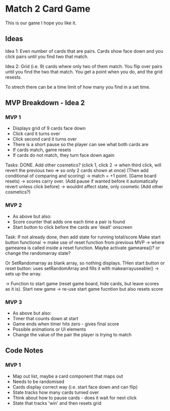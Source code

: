 # Match 2 Card Game

This is our game I hope you like it.

## Ideas

Idea 1: Even number of cards that are pairs. Cards show face down and you click pairs until you find two that match.

Idea 2: Grid (i.e. 9) cards where only two of them match. You flip over pairs until you find the two that match. You get a point when you do, and the grid resests.

To strech there can be a time limit of how many you find in a set time.

## MVP Breakdown - Idea 2

### MVP 1

- Displays grid of 9 cards face down
- Click card it turns over
- Click second card it turns over
- There is a short pause so the player can see what both cards are
- If cards match, game resets
- If cards do not match, they turn face down again

Tasks: DONE. Add other cosmetics?
(click 1, click 2 -> when third click, will revert the previous two => so only 2 cards shown at once)
(Then add conditional of comparing and scoring) -> match = +1 point.
(Game board resets) -> scores carry over.
(Add pause if wanted before it automatically revert unless click before) -> wouldnt affect state, only cosmetic
(Add other cosmetics?)

### MVP 2

- As above but also:
- Score counter that adds one each time a pair is found
- Start button to click before the cards are 'dealt' onscreen

Task:
If not already done, then add state for running total/score
Make start button functional -> make use of reset function from previous MVP -> where gamearea is called inside a reset function. Maybe activate gamearea()? or change the randomarray state?

Or
SetRandomarray as blank array, so nothing displays. THen start button or reset button:
uses setRandomArray and fills it with makearrayuseable() -> sets up the array.

-> Function to start game (reset game board, hide cards, but leave scores as it is). Start new game -> re-use start game fucntion but also resets score

### MVP 3

- As above but also:
- Timer that counts down at start
- Game ends when timer hits zero - gives final score
- Possible animations or UI elements
- Change the value of the pair the player is trying to match

## Code Notes

### MVP 1

- Map out list, maybe a card component that maps out
- Needs to be randomised
- Cards display correct way (i.e. start face down and can flip)
- State tracks how many cards turned over
- Think about how to pause cards - does it wait for next click
- State that tracks 'win' and then resets grid

